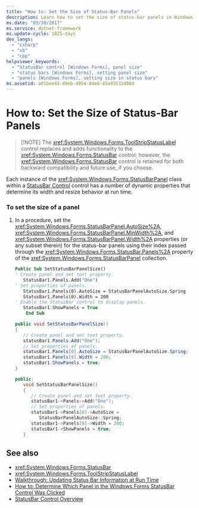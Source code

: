 ```yaml
---
title: "How to: Set the Size of Status-Bar Panels"
description: Learn how to set the size of status-bar panels in Windows Forms, by means of code samples in Visual Basic, C#, and CPP.
ms.date: "03/30/2017"
ms.service: dotnet-framework
ms.update-cycle: 1825-days
dev_langs:
  - "csharp"
  - "vb"
  - "cpp"
helpviewer_keywords:
  - "StatusBar control [Windows Forms], panel size"
  - "status bars [Windows Forms], setting panel size"
  - "panels [Windows Forms], setting size in status bars"
ms.assetid: a01bee43-d9eb-4954-84e6-45a93532d08d
---
```

# How to: Set the Size of Status-Bar Panels
>
> [!NOTE]
> The <xref:System.Windows.Forms.ToolStripStatusLabel> control replaces and adds functionality to the <xref:System.Windows.Forms.StatusBar> control; however, the <xref:System.Windows.Forms.StatusBar> control is retained for both backward compatibility and future use, if you choose.

Each instance of the <xref:System.Windows.Forms.StatusBarPanel> class within a [StatusBar Control](statusbar-control-windows-forms.md) control has a number of dynamic properties that determine its width and resize behavior at run time.

### To set the size of a panel

1. In a procedure, set the <xref:System.Windows.Forms.StatusBarPanel.AutoSize%2A>, <xref:System.Windows.Forms.StatusBarPanel.MinWidth%2A>, and <xref:System.Windows.Forms.StatusBarPanel.Width%2A> properties (or any subset therein) for the status-bar panels using their index passed through the <xref:System.Windows.Forms.StatusBar.Panels%2A> property of the <xref:System.Windows.Forms.StatusBarPanel> collection.

    ```vb
    Public Sub SetStatusBarPanelSize()
    ' Create panel and set text property.
       StatusBar1.Panels.Add("One")
    ' Set properties of panels.
       StatusBar1.Panels(0).AutoSize = StatusBarPanelAutoSize.Spring
       StatusBar1.Panels(0).Width = 200
    ' Enable the StatusBar control to display panels.
       StatusBar1.ShowPanels = True
        End Sub
    ```

    ```csharp
    public void SetStatusBarPanelSize()
    {
       // Create panel and set text property.
       statusBar1.Panels.Add("One");
       // Set properties of panels.
       statusBar1.Panels[0].AutoSize = StatusBarPanelAutoSize.Spring;
       statusBar1.Panels[0].Width = 200;
       statusBar1.ShowPanels = true;
    }
    ```

    ```cpp
    public:
       void SetStatusBarPanelSize()
       {
          // Create panel and set text property.
          statusBar1->Panels->Add("One");
          // Set properties of panels.
          statusBar1->Panels[0]->AutoSize =
             StatusBarPanelAutoSize::Spring;
          statusBar1->Panels[0]->Width = 200;
          statusBar1->ShowPanels = true;
       }
    ```

## See also

- <xref:System.Windows.Forms.StatusBar>
- <xref:System.Windows.Forms.ToolStripStatusLabel>
- [Walkthrough: Updating Status Bar Information at Run Time](walkthrough-updating-status-bar-information-at-run-time.md)
- [How to: Determine Which Panel in the Windows Forms StatusBar Control Was Clicked](determine-which-panel-wf-statusbar-control-was-clicked.md)
- [StatusBar Control Overview](statusbar-control-overview-windows-forms.md)
